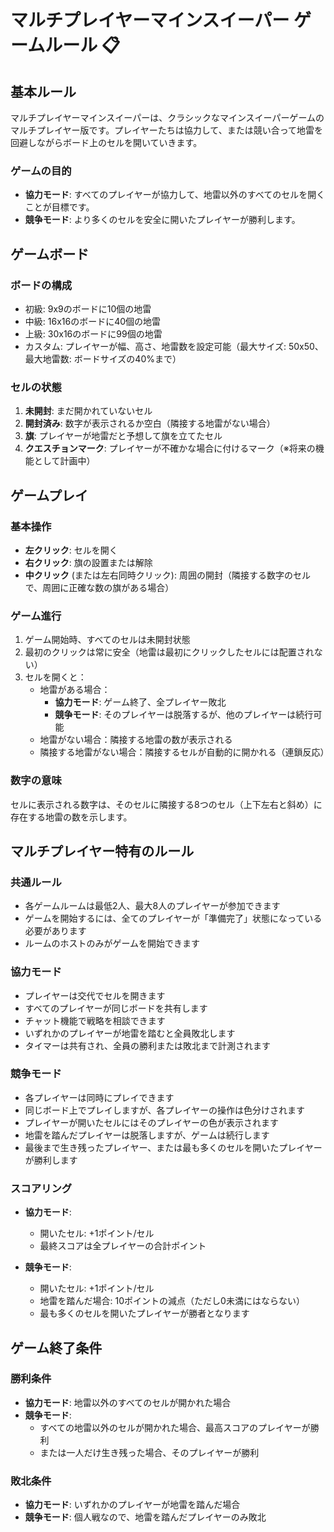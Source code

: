 # マルチプレイヤーマインスイーパー ゲームルール 📋

## 基本ルール
マルチプレイヤーマインスイーパーは、クラシックなマインスイーパーゲームのマルチプレイヤー版です。プレイヤーたちは協力して、または競い合って地雷を回避しながらボード上のセルを開いていきます。

### ゲームの目的
- **協力モード**: すべてのプレイヤーが協力して、地雷以外のすべてのセルを開くことが目標です。
- **競争モード**: より多くのセルを安全に開いたプレイヤーが勝利します。

## ゲームボード

### ボードの構成
- 初級: 9x9のボードに10個の地雷
- 中級: 16x16のボードに40個の地雷
- 上級: 30x16のボードに99個の地雷
- カスタム: プレイヤーが幅、高さ、地雷数を設定可能（最大サイズ: 50x50、最大地雷数: ボードサイズの40%まで）

### セルの状態
1. **未開封**: まだ開かれていないセル
2. **開封済み**: 数字が表示されるか空白（隣接する地雷がない場合）
3. **旗**: プレイヤーが地雷だと予想して旗を立てたセル
4. **クエスチョンマーク**: プレイヤーが不確かな場合に付けるマーク（※将来の機能として計画中）

## ゲームプレイ

### 基本操作
- **左クリック**: セルを開く
- **右クリック**: 旗の設置または解除
- **中クリック** (または左右同時クリック): 周囲の開封（隣接する数字のセルで、周囲に正確な数の旗がある場合）

### ゲーム進行
1. ゲーム開始時、すべてのセルは未開封状態
2. 最初のクリックは常に安全（地雷は最初にクリックしたセルには配置されない）
3. セルを開くと：
   - 地雷がある場合：
     - **協力モード**: ゲーム終了、全プレイヤー敗北
     - **競争モード**: そのプレイヤーは脱落するが、他のプレイヤーは続行可能
   - 地雷がない場合：隣接する地雷の数が表示される
   - 隣接する地雷がない場合：隣接するセルが自動的に開かれる（連鎖反応）

### 数字の意味
セルに表示される数字は、そのセルに隣接する8つのセル（上下左右と斜め）に存在する地雷の数を示します。

## マルチプレイヤー特有のルール

### 共通ルール
- 各ゲームルームは最低2人、最大8人のプレイヤーが参加できます
- ゲームを開始するには、全てのプレイヤーが「準備完了」状態になっている必要があります
- ルームのホストのみがゲームを開始できます

### 協力モード
- プレイヤーは交代でセルを開きます
- すべてのプレイヤーが同じボードを共有します
- チャット機能で戦略を相談できます
- いずれかのプレイヤーが地雷を踏むと全員敗北します
- タイマーは共有され、全員の勝利または敗北まで計測されます

### 競争モード
- 各プレイヤーは同時にプレイできます
- 同じボード上でプレイしますが、各プレイヤーの操作は色分けされます
- プレイヤーが開いたセルにはそのプレイヤーの色が表示されます
- 地雷を踏んだプレイヤーは脱落しますが、ゲームは続行します
- 最後まで生き残ったプレイヤー、または最も多くのセルを開いたプレイヤーが勝利します

### スコアリング
- **協力モード**:
  - 開いたセル: +1ポイント/セル
  - 最終スコアは全プレイヤーの合計ポイント

- **競争モード**:
  - 開いたセル: +1ポイント/セル
  - 地雷を踏んだ場合: 10ポイントの減点（ただし0未満にはならない）
  - 最も多くのセルを開いたプレイヤーが勝者となります

## ゲーム終了条件

### 勝利条件
- **協力モード**: 地雷以外のすべてのセルが開かれた場合
- **競争モード**: 
  - すべての地雷以外のセルが開かれた場合、最高スコアのプレイヤーが勝利
  - または一人だけ生き残った場合、そのプレイヤーが勝利

### 敗北条件
- **協力モード**: いずれかのプレイヤーが地雷を踏んだ場合
- **競争モード**: 個人戦なので、地雷を踏んだプレイヤーのみ敗北 